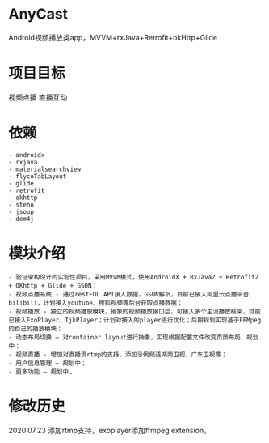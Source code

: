 # AnyCast
Android视频播放类app，MVVM+rxJava+Retrofit+okHttp+Glide

# 项目目标
视频点播
直播互动

# 依赖
    - androidx
    - rxjava
    - materialsearchview
    - flycoTabLayout
    - glide
    - retrofit
    - okhttp
    - steho
    - jsoup
    - dom4j

# 模块介绍
    - 验证架构设计的实验性项目，采用MVVM模式，使用AndroidX + RxJava2 + Retrofit2 + OKhttp + Glide + GSON；
    - 视频点播系统 - 通过restFUL API接入数据，GSON解析，目前已接入阿里云点播平台、bilibili，计划接入youtube、搜狐视频等后台获取点播数据；
    - 视频播放 - 独立的视频播放模块，抽象的视频播放接口层，可接入多个主流播放框架，目前已接入ExoPlayer、IjkPlayer；计划对接入的player进行优化；后期规划实现基于FFMpeg的自己的播放模块；
    - 动态布局切换 – 对container layout进行抽象，实现根据配置文件改变页面布局，规划中；
    - 视频直播 - 增加对直播流rtmp的支持，添加示例频道湖南卫视、广东卫视等；
    - 用户信息管理 – 规划中；
    - 更多功能 – 规划中…
    
# 修改历史
2020.07.23
    添加rtmp支持，exoplayer添加ffmpeg extension。
